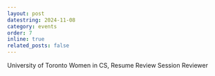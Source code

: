 ```yaml
---
layout: post
datestring: 2024-11-08
category: events
order: 7
inline: true
related_posts: false
---
```


University of Toronto Women in CS, Resume Review Session Reviewer